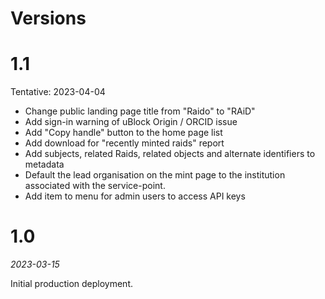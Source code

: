 # Versions

# 1.1

Tentative: 2023-04-04

* Change public landing page title from "Raido" to "RAiD"
* Add sign-in warning of uBlock Origin / ORCID issue
* Add "Copy handle" button to the home page list
* Add download for "recently minted raids" report
* Add subjects, related Raids, related objects and alternate identifiers to metadata
* Default the lead organisation on the mint page to the institution
  associated with the service-point.
* Add item to menu for admin users to access API keys

# 1.0

_2023-03-15_

Initial production deployment.


